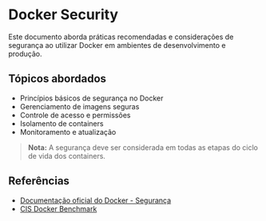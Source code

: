 # Docker Security

Este documento aborda práticas recomendadas e considerações de segurança ao utilizar Docker em ambientes de desenvolvimento e produção.

## Tópicos abordados

- Princípios básicos de segurança no Docker
- Gerenciamento de imagens seguras
- Controle de acesso e permissões
- Isolamento de containers
- Monitoramento e atualização

> **Nota:** A segurança deve ser considerada em todas as etapas do ciclo de vida dos containers.

## Referências

- [Documentação oficial do Docker - Segurança](https://docs.docker.com/engine/security/)
- [CIS Docker Benchmark](https://www.cisecurity.org/benchmark/docker)